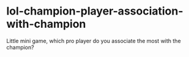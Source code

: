 # lol-champion-player-association-with-champion
Little mini game, which pro player do you associate the most with the champion?
